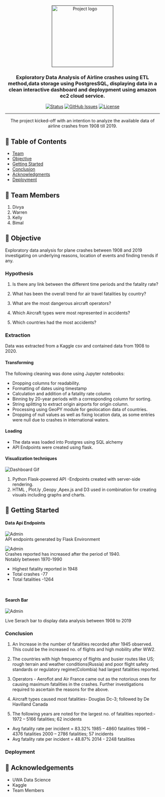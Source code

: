 <p align="center">
  <a href="" rel="noopener">
 <img width=200px height=200px src="https://i.imgur.com/6wj0hh6.jpg" alt="Project logo"></a>
</p>

<h3 align="center">Exploratory Data Analysis of Airline crashes using ETL method,data storage using  PostgresSQL, displaying data in a clean interactive dashboard and
  deploypment using amazon ec2 cloud service. </h3>

<div align="center">

[![Status](https://img.shields.io/badge/status-active-success.svg)]()
[![GitHub Issues](https://img.shields.io/github/issues/kylelobo/The-Documentation-Compendium.svg)](https://github.com/bimalkprabha/Dashboard-Airplane-Crashes-EDA/issues)
[![License](https://img.shields.io/badge/license-MIT-blue.svg)](/LICENSE)

</div>

---

<p align="center"> The project kicked-off with an intention to analyze the available data of airline crashes from 1908 till 2019.

  
</p>

## 📝 Table of Contents

- [Team](#Team)
- [Objective](#about)
- [Getting Started](#getting_started)
- [Conclusion](#bonus)
- [Acknowledgments](#acknowledgement)
- [Deployment](#deployment)

## 🧐 Team Members <a name = "Team"></a>
1. Divya
2. Warren
3. Kelly
4. Bimal

## :ledger: Objective <a name = "about"></a>

Exploratory data analysis for plane crashes between 1908 and 2019 investigating on underlying reasons, location of events and finding trends if any.

### Hypothesis
1. Is there any link between the different time periods and the fatality rate? </br>

2. What has been the overall trend for air travel fatalities by country? </br>

3. What are the most dangerous aircraft operators? </br>

4. Which Aircraft types were most represented in accidents? </br>

5. Which countries had the most accidents? </br>

### Extraction
Data was extracted from a Kaggle csv and contained data from 1908 to 2020.

#### Transforming
The following cleaning was done using Jupyter notebooks:
- Dropping columns for readability.
- Formatting of dates using timestamp
- Calculation and addition of a fatality rate column
- Binning by 20-year periods with a corresponding column for sorting.
- String splitting to extract origin airports for origin column.
- Processing using GeoPY module for geolocation data of countries.
- Dropping of null values as well as fixing location data, as some entries were null due to crashes in international waters.

#### Loading
- The data was loaded into Postgres using SQL alchemy
- API Endpoints were created using flask.

#### Visualization techniques <br>
![Dashboard Gif](https://github.com/bimalkprabha/Dashboard-Airplane-Crashes-EDA/blob/main/img/dashboard.gif)

1. Python Flask-powered API -Endpoints created with server-side rendering.
2. HTML , Plot.ly ,Geopy ,Apex.js and D3 used in combination for creating visuals including graphs and charts.

## 🏁 Getting Started <a name = "getting_started"></a>

#### Data Api Endpoints <br>

![Admin](https://github.com/bimalkprabha/Dashboard-Airplane-Crashes-EDA/blob/main/img/endpoints.png) <br>
API endpoints generated by Flask Environment

![Admin](https://github.com/bimalkprabha/Dashboard-Airplane-Crashes-EDA/blob/main/img/admin.png) <br>
Crashes reported has increased after the period of 1940.</br>
Notably between 1970-1990</br>
- Highest fatality reported in   1948
- Total crashes -77
- Total fatalities -1264
 <br>

#### Search Bar <br>
![Admin](https://github.com/bimalkprabha/Dashboard-Airplane-Crashes-EDA/blob/main/img/search.PNG) <br>

Live Serach bar to display data analysis between 1908 to 2019


### Conclusion <a name = "bonus"></a>
1. An Increase in the number of fatalities recorded after 1945 observed. This could be the increased no. of flights and high mobility after WW2.

2. The countries with high frequency of flights and busier routes like US; rough terrain and weather conditions(Russia) and poor flight safety standards or regulatory regime(Colombia) had largest fatalities reported.

3. Operators - Aeroflot and Air France came out as the notorious ones for causing maximum fatalities in the crashes. Further investigations required to ascertain the reasons for the above.

4. Aircraft types caused most fatalities- Douglas Dc-3; followed by De Havilland Canada

5. The following years are noted for the largest no. of fatalities reported:-</br>
1972 – 5166 fatalities; 62 incidents
- Avg fatality rate per incident = 83.32%
1985 – 4860 fatalities
1996 – 4376 fatalities
2000 – 2786 fatalities; 57 incidents
- Avg fatality rate per incident = 48.87%
2014 - 2248 fatalities

### Deployment <a name = "deployment"></a>


## 🎉 Acknowledgements <a name = "acknowledgement"></a>
- UWA Data Science
- Kaggle
- Team Members

